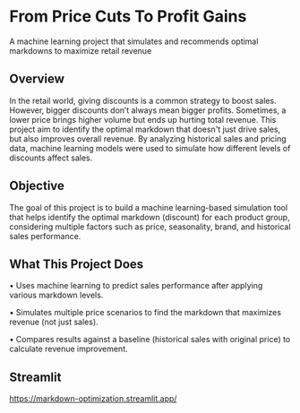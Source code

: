 # From Price Cuts To Profit Gains
A machine learning project that simulates and recommends optimal markdowns to maximize retail revenue

## Overview
In the retail world, giving discounts is a common strategy to boost sales. However, bigger discounts don’t always mean bigger profits. Sometimes, a lower price brings higher volume but ends up hurting total revenue. This project aim to identify the optimal markdown that doesn't just drive sales, but also improves overall revenue. By analyzing historical sales and pricing data, machine learning models were used to simulate how different levels of discounts affect sales.

## Objective
The goal of this project is to build a machine learning-based simulation tool that helps identify the optimal markdown (discount) for each product group, considering multiple factors such as price, seasonality, brand, and historical sales performance.

## What This Project Does
•	Uses machine learning to predict sales performance after applying various markdown levels.

•	Simulates multiple price scenarios to find the markdown that maximizes revenue (not just sales).

•	Compares results against a baseline (historical sales with original price) to calculate revenue improvement.

## Streamlit
https://markdown-optimization.streamlit.app/
